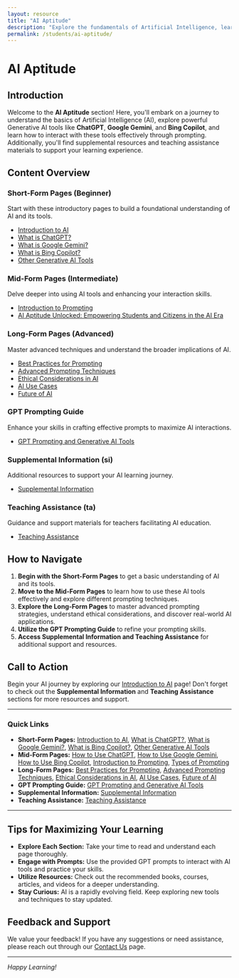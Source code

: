 ```yaml
---
layout: resource
title: "AI Aptitude"
description: "Explore the fundamentals of Artificial Intelligence, learn about Generative AI tools like ChatGPT, Google Gemini, and Bing Copilot, and master effective prompting techniques."
permalink: /students/ai-aptitude/
---
```


# AI Aptitude

## Introduction
Welcome to the **AI Aptitude** section! Here, you'll embark on a journey to understand the basics of Artificial Intelligence (AI), explore powerful Generative AI tools like **ChatGPT**, **Google Gemini**, and **Bing Copilot**, and learn how to interact with these tools effectively through prompting. Additionally, you'll find supplemental resources and teaching assistance materials to support your learning experience.

## Content Overview

### **Short-Form Pages (Beginner)**
Start with these introductory pages to build a foundational understanding of AI and its tools.
- [Introduction to AI](./introduction-to-ai)
- [What is ChatGPT?](./what-is-chatgpt)
- [What is Google Gemini?](./what-is-gemini)
- [What is Bing Copilot?](./bing-copilot)
- [Other Generative AI Tools](./other-generative-ai-tools)

### **Mid-Form Pages (Intermediate)**
Delve deeper into using AI tools and enhancing your interaction skills.
- [Introduction to Prompting](./introduction-to-prompting)
- [AI Aptitude Unlocked: Empowering Students and Citizens in the AI Era](./ai-aptitude-unlocked)

### **Long-Form Pages (Advanced)**
Master advanced techniques and understand the broader implications of AI.
- [Best Practices for Prompting](./best-practices-prompting)
- [Advanced Prompting Techniques](./advanced-prompting-techniques)
- [Ethical Considerations in AI](./ethical-considerations-ai)
- [AI Use Cases](./ai-use-cases)
- [Future of AI](./future-of-ai)

### **GPT Prompting Guide**
Enhance your skills in crafting effective prompts to maximize AI interactions.
- [GPT Prompting and Generative AI Tools](./gpt-prompting)

### **Supplemental Information (si)**
Additional resources to support your AI learning journey.
- [Supplemental Information](./si/index)

### **Teaching Assistance (ta)**
Guidance and support materials for teachers facilitating AI education.
- [Teaching Assistance](./ta/index)

## How to Navigate
1. **Begin with the Short-Form Pages** to get a basic understanding of AI and its tools.
2. **Move to the Mid-Form Pages** to learn how to use these AI tools effectively and explore different prompting techniques.
3. **Explore the Long-Form Pages** to master advanced prompting strategies, understand ethical considerations, and discover real-world AI applications.
4. **Utilize the GPT Prompting Guide** to refine your prompting skills.
5. **Access Supplemental Information and Teaching Assistance** for additional support and resources.

## Call to Action
Begin your AI journey by exploring our [Introduction to AI](./introduction-to-ai) page! Don't forget to check out the **Supplemental Information** and **Teaching Assistance** sections for more resources and support.

---

### **Quick Links**
- **Short-Form Pages:** [Introduction to AI](./introduction-to-ai), [What is ChatGPT?](./what-is-chatgpt), [What is Google Gemini?](./what-is-gemini), [What is Bing Copilot?](./bing-copilot), [Other Generative AI Tools](./other-generative-ai-tools)
- **Mid-Form Pages:** [How to Use ChatGPT](./how-to-use-chatgpt), [How to Use Google Gemini](./how-to-use-gemini), [How to Use Bing Copilot](./how-to-use-bing-copilot), [Introduction to Prompting](./introduction-to-prompting), [Types of Prompting](./types-of-prompting)
- **Long-Form Pages:** [Best Practices for Prompting](./best-practices-prompting), [Advanced Prompting Techniques](./advanced-prompting-techniques), [Ethical Considerations in AI](./ethical-considerations-ai), [AI Use Cases](./ai-use-cases), [Future of AI](./future-of-ai)
- **GPT Prompting Guide:** [GPT Prompting and Generative AI Tools](./gpt-prompting)
- **Supplemental Information:** [Supplemental Information](./si/index)
- **Teaching Assistance:** [Teaching Assistance](./ta/index)

---

## Tips for Maximizing Your Learning
- **Explore Each Section:** Take your time to read and understand each page thoroughly.
- **Engage with Prompts:** Use the provided GPT prompts to interact with AI tools and practice your skills.
- **Utilize Resources:** Check out the recommended books, courses, articles, and videos for a deeper understanding.
- **Stay Curious:** AI is a rapidly evolving field. Keep exploring new tools and techniques to stay updated.

## Feedback and Support
We value your feedback! If you have any suggestions or need assistance, please reach out through our [Contact Us](#) page.

---

*Happy Learning!*

